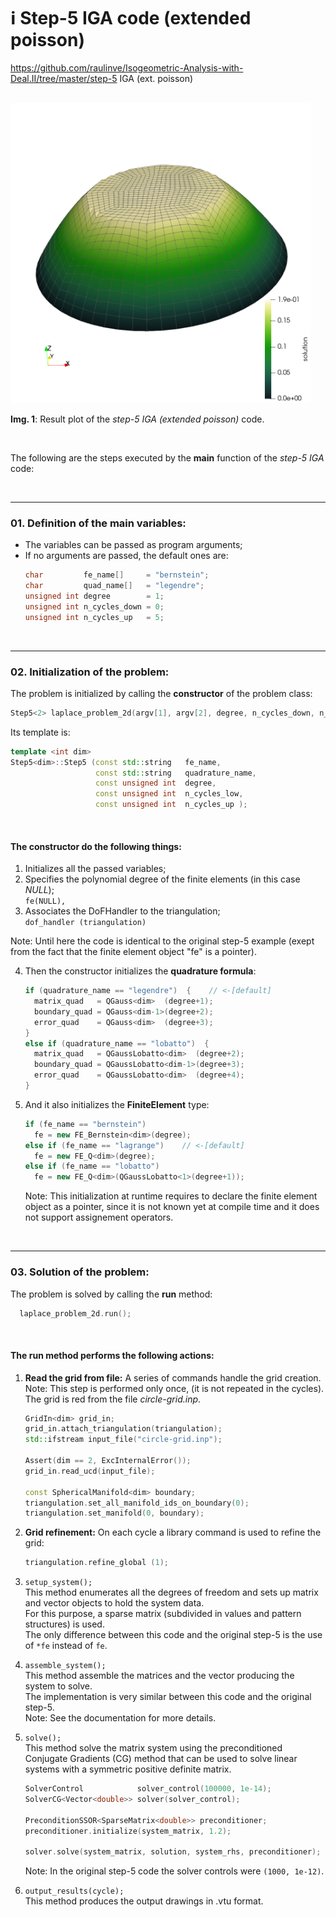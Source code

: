 # ℹ️ Step-5 IGA code (extended poisson)

https://github.com/raulinve/Isogeometric-Analysis-with-Deal.II/tree/master/step-5 IGA (ext. poisson)  

<br/>  

<img src="https://github.com/raulinve/Isogeometric-Analysis-with-Deal.II/blob/master/step-5 IGA (ext. poisson)/doc/IMG_step-5_t3.png" alt="Step-5 IGA example result" width="480" height="480">  

**Img. 1**: Result plot of the *step-5 IGA (extended poisson)* code.  

<br/>  

The following are the steps executed by the **main** function of the *step-5 IGA* code:

<br/>  

---
### 01. Definition of the main variables:  
- The variables can be passed as program arguments;  
- If no arguments are passed, the default ones are:  
  ```cpp
  char         fe_name[]     = "bernstein";
  char         quad_name[]   = "legendre";
  unsigned int degree        = 1;
  unsigned int n_cycles_down = 0;
  unsigned int n_cycles_up   = 5;
  ```

<br/>  

---
### 02. Initialization of the problem:
The problem is initialized by calling the **constructor** of the problem class:
```cpp
Step5<2> laplace_problem_2d(argv[1], argv[2], degree, n_cycles_down, n_cycles_up);
```
Its template is:
```cpp
template <int dim>
Step5<dim>::Step5 (const std::string   fe_name,
                   const std::string   quadrature_name,
                   const unsigned int  degree,
                   const unsigned int  n_cycles_low,
                   const unsigned int  n_cycles_up );
```

<br/>  

#### The constructor do the following things:  
1. Initializes all the passed variables;  
2. Specifies the polynomial degree of the finite elements (in this case *NULL*);  
    `fe(NULL),`  
3. Associates the DoFHandler to the triangulation;  
    `dof_handler (triangulation)`  

Note: Until here the code is identical to the original step-5 example 
(exept from the fact that the finite element object "fe" is a pointer).  

4. Then the constructor initializes the **quadrature formula**:  
    ```cpp
    if (quadrature_name == "legendre")  {    // <-[default]
      matrix_quad   = QGauss<dim>  (degree+1);
      boundary_quad = QGauss<dim-1>(degree+2);
      error_quad    = QGauss<dim>  (degree+3);
    }
    else if (quadrature_name == "lobatto")  {
      matrix_quad   = QGaussLobatto<dim>  (degree+2);
      boundary_quad = QGaussLobatto<dim-1>(degree+3);
      error_quad    = QGaussLobatto<dim>  (degree+4);
    }
    ```

5. And it also initializes the **FiniteElement** type:  
    ```cpp
    if (fe_name == "bernstein")
      fe = new FE_Bernstein<dim>(degree);
    else if (fe_name == "lagrange")    // <-[default]
      fe = new FE_Q<dim>(degree);
    else if (fe_name == "lobatto")
      fe = new FE_Q<dim>(QGaussLobatto<1>(degree+1));
    ```
    Note: This initialization at runtime requires to declare the finite element object as a pointer, since it is not known yet at compile time and it does not support assignement operators.  


<br/>  

---
### 03. Solution of the problem:
The problem is solved by calling the **run** method:  
```cpp
  laplace_problem_2d.run();
```

<br/>  

#### The run method performs the following actions:  

1. **Read the grid from file:**
    A series of commands handle the grid creation.  
    Note: This step is performed only once, (it is not repeated in the cycles).  
    The grid is red from the file *circle-grid.inp*.  
    ```cpp
	GridIn<dim> grid_in;
	grid_in.attach_triangulation(triangulation);
	std::ifstream input_file("circle-grid.inp");

	Assert(dim == 2, ExcInternalError());
	grid_in.read_ucd(input_file);

	const SphericalManifold<dim> boundary;
	triangulation.set_all_manifold_ids_on_boundary(0);
	triangulation.set_manifold(0, boundary);
    ```

2. **Grid refinement:**
    On each cycle a library command is used to refine the grid:  
    ```cpp
    triangulation.refine_global (1);
    ```

3. `setup_system();`  
    This method enumerates all the degrees of freedom and sets up matrix and 
    vector objects to hold the system data.  
    For this purpose, a sparse matrix (subdivided in values and pattern structures) is used.  
    The only difference between this code and the original step-5 is the use of `*fe` instead of `fe`.  

4. `assemble_system();`  
    This method assemble the matrices and the vector producing the system to solve.  
    The implementation is very similar between this code and the original step-5.  
    Note: See the documentation for more details.  

5. `solve();`  
    This method solve the matrix system using the preconditioned Conjugate Gradients (CG) 
    method that can be used to solve linear systems with a symmetric positive definite matrix.  
    ```cpp
    SolverControl            solver_control(100000, 1e-14);
    SolverCG<Vector<double>> solver(solver_control);

    PreconditionSSOR<SparseMatrix<double>> preconditioner;
    preconditioner.initialize(system_matrix, 1.2);

    solver.solve(system_matrix, solution, system_rhs, preconditioner);
    ```  
    Note: In the original step-5 code the solver controls were `(1000, 1e-12)`.  

6. `output_results(cycle);`  
    This method produces the output drawings in .vtu format.  







